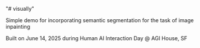 "# visually" 

Simple demo for incorporating semantic segmentation for the task of image inpainting


Built on June 14, 2025 during Human AI Interaction Day @ AGI House, SF
